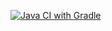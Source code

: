 [![Java CI with Gradle](https://github.com/liquidgrenkaw/qa_test/actions/workflows/gradle.yml/badge.svg)](https://github.com/liquidgrenkaw/qa_test/actions/workflows/gradle.yml)